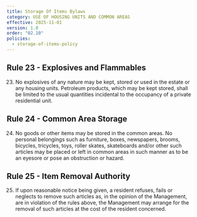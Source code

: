 ```yaml
---
title: Storage Of Items Bylaws
category: USE OF HOUSING UNITS AND COMMON AREAS
effective: 2025-11-01
version: 1.0
order: "02.10"
policies:
  - storage-of-items-policy
---
```


## Rule 23 - Explosives and Flammables

23) No explosives of any nature may be kept, stored or used in the estate or any housing units. Petroleum products, which may be kept stored, shall be limited to the usual quantities incidental to the occupancy of a private residential unit.

## Rule 24 - Common Area Storage

24) No goods or other items may be stored in the common areas. No personal belongings such as furniture, boxes, newspapers, brooms, bicycles, tricycles, toys, roller skates, skateboards and/or other such articles may be placed or left in common areas in such manner as to be an eyesore or pose an obstruction or hazard.

## Rule 25 - Item Removal Authority

25) If upon reasonable notice being given, a resident refuses, fails or neglects to remove such articles as, in the opinion of the Management, are in violation of the rules above, the Management may arrange for the removal of such articles at the cost of the resident concerned.
